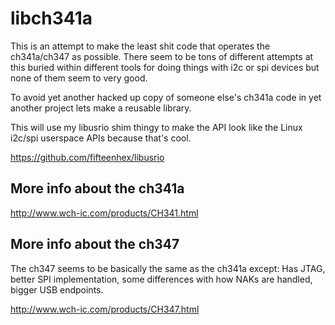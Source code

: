 # libch341a

This is an attempt to make the least shit code that operates
the ch341a/ch347 as possible. There seem to be tons of different
attempts at this buried within different tools for doing
things with i2c or spi devices but none of them seem to very
good.

To avoid yet another hacked up copy of someone else's
ch341a code in yet another project lets make a reusable
library.

This will use my libusrio shim thingy to make the API
look like the Linux i2c/spi userspace APIs because
that's cool.

https://github.com/fifteenhex/libusrio

## More info about the ch341a

http://www.wch-ic.com/products/CH341.html

## More info about the ch347

The ch347 seems to be basically the same as the
ch341a except: Has JTAG, better SPI implementation, some
differences with how NAKs are handled, bigger USB endpoints.

http://www.wch-ic.com/products/CH347.html
